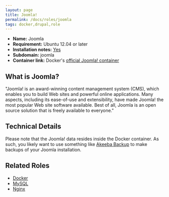 ```yaml
---
layout: page
title: Joomla!
permalink: /docs/roles/joomla
tags: docker,drupal,role
---
```


* **Name:** Joomla
* **Requirement:** Ubuntu 12.04 or later
* **Installation notes:** [Yes](https://github.com/OnApp/provisioner/blob/master/provision_profiles/joomla_install_notes.tpl)
* **Subdomain:** joomla
* **Container link:** Docker's [official Joomla! container](https://hub.docker.com/_/joomla/)

## What is Joomla?

"Joomla! is an award-winning content management system (CMS), which enables you to build Web sites and powerful online applications. Many aspects, including its ease-of-use and extensibility, have made Joomla! the most popular Web site software available. Best of all, Joomla is an open source solution that is freely available to everyone."

## Technical Details

Please note that the Joomla! data resides inside the Docker container. As such, you likely want to use something like [Akeeba Backup](http://extensions.joomla.org/extension/akeeba-backup) to make backups of your Joomla installation.

## Related Roles

* [Docker](/docs/roles/docker)
* [MySQL](/docs/roles/mysql)
* [Nginx](/docs/roles/nginx)
